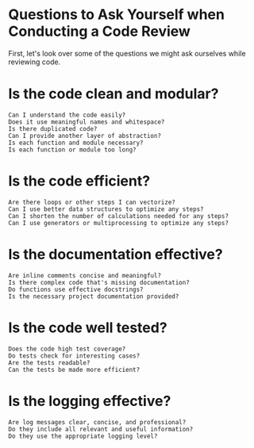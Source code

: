 # Questions to Ask Yourself when Conducting a Code Review
First, let's look over some of the questions we might ask ourselves while reviewing code. 

# Is the code clean and modular?
    Can I understand the code easily?
    Does it use meaningful names and whitespace?
    Is there duplicated code?
    Can I provide another layer of abstraction?
    Is each function and module necessary?
    Is each function or module too long?
# Is the code efficient?
    Are there loops or other steps I can vectorize?
    Can I use better data structures to optimize any steps?
    Can I shorten the number of calculations needed for any steps?
    Can I use generators or multiprocessing to optimize any steps?
# Is the documentation effective?
    Are inline comments concise and meaningful?
    Is there complex code that's missing documentation?
    Do functions use effective docstrings?
    Is the necessary project documentation provided?
# Is the code well tested?
    Does the code high test coverage?
    Do tests check for interesting cases?
    Are the tests readable?
    Can the tests be made more efficient?
# Is the logging effective?
    Are log messages clear, concise, and professional?
    Do they include all relevant and useful information?
    Do they use the appropriate logging level?